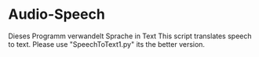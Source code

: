 # Audio-Speech
Dieses Programm verwandelt Sprache in Text
This script translates speech to text. Please use "SpeechToText1.py" its the better version.

